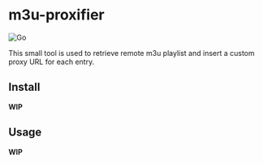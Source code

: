 # m3u-proxifier

![Go](https://github.com/gren236/m3u-proxifier/workflows/Go/badge.svg?branch=master)

This small tool is used to retrieve remote m3u playlist and insert a custom proxy URL for each entry.

## Install

**WIP**

## Usage

**WIP**